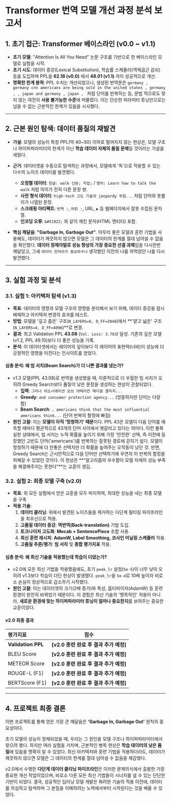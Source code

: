 # Transformer 번역 모델 개선 과정 분석 보고서

## 1. 초기 접근: Transformer 베이스라인 (v0.0 ~ v1.1)
- **초기 모델**: "Attention Is All You Need" 논문 구조를 기반으로 한 베이스라인 모델로 실험을 시작.
- **초기 시도**: 데이터 증강(Lexical Substitution), 학습률 스케줄러(역제곱근 감쇠) 등을 도입하며 PPL을 **62.18 (v0.0)** 에서 **48.01 (v1.1)** 까지 성공적으로 개선.
- **명확한 한계 봉착**: PPL 수치는 개선되었으나, 생성된 번역문은 `germany , germany cnn americans are being sold in the united states , germany , , japan and germany , japan , ` 처럼 단어를 반복하는 등, 문법 적으로도 맞지 않는 여전히 **사용 불가능한 수준**에 머물렀다. 이는 단순한 파라미터 튜닝만으로는 넘을 수 없는 근본적인 한계가 있음을 시사했다.

---

## 2. 근본 원인 탐색: 데이터 품질의 재발견

- **가설**: 모델의 성능이 특정 PPL(약 40~50) 이하로 떨어지지 않는 현상은, 모델 구조나 하이퍼파라미터의 한계가 아닌 **학습 데이터 자체의 품질 문제**일 것이라는 가설을 세웠다.
- **근거**: 데이터셋을 수동으로 탐색하는 과정에서, 모델에게 '독'으로 작용할 수 있는 다수의 노이즈 데이터를 발견했다.
    - **오정렬 데이터**: `한글: walk 신분; 직업;` / `영어: Learn how to talk the walk` 처럼 의미가 전혀 다른 문장 쌍.
    - **사전 형식 데이터**: `high-tech 고도 기술의 jeopardy 위험...` 처럼 단어와 뜻풀이가 나열된 문장.
    - **스크래핑 아티팩트**: `번역 :`, `어휘 :`, URL, `▶` 등 웹페이지에서 잘못 수집된 문자열.
    - **인코딩 오류**: `&#51922;` 와 같이 깨진 문자(HTML 엔티티) 포함.

- **핵심 깨달음**: **"Garbage In, Garbage Out"**. 아무리 좋은 모델과 훈련 기법을 사용해도, 데이터가 깨끗하지 않으면 모델은 그 데이터의 한계를 절대 넘어설 수 없음을 확인했다. **데이터 정제야말로 성능 향상의 가장 중요한 선결 과제**임을 다시한번 깨달았고, 그새 `데이터 전처리가 중요하구나` 생각했던 이전의 나를 까먹었던 나를 다시 발견했다.

---

## 3. 실험 과정 및 분석

### 3.1. 실험 1: 아키텍처 탐색 (v1.3)
- **목표**: 데이터의 영향과 모델 구조의 영향을 분리해서 보기 위해, 데이터 증강을 잠시 배제하고 아키텍처 변경의 효과를 테스트.
- **방법**: 모델을 '깊고 좁은' 구조(`N_LAYERS=6, D_FF=2048`)에서 **'얕고 넓은' 구조(`N_LAYERS=4, D_FF=4096`)**로 변경.
- **결과**: 최고 Validation PPL **43.08** (`Val. Loss: 3.763`) 달성. 기존의 깊은 모델(v1.2, PPL 49.10)보다 더 좋은 성능을 기록.
- **분석**: 이 데이터셋에서는 레이어의 깊이보다 각 레이어의 표현력(너비)이 성능에 더 긍정적인 영향을 미친다는 인사이트를 얻었다.

#### 심층 분석: 왜 빔 서치(Beam Search)가 더 나쁜 결과를 냈는가?
- v1.3 모델(PPL 43.08)로 번역을 생성했을 때, 이론적으로 더 우월한 빔 서치가 오히려 Greedy Search보다 품질이 낮은 문장을 생성하는 현상이 관찰되었다.
    - **입력**: `그러나 어소시에이션 오브 아메리칸 메디칼 콜리지...`
    - **Greedy**: `and consumer protection agency...` (엉뚱하지만 단어는 다양함)
    - **Beam Search**: `, americans think that the most influential americans think...` (단어 반복의 함정에 빠짐)
- **원인 고찰**: 이는 **모델이 아직 '멍청하기' 때문**이다. PPL 43은 모델이 다음 단어를 예측할 때마다 평균적으로 43개의 단어 사이에서 헷갈리고 있다는 의미다. 이런 불확실한 상태에서, 빔 서치는 누적 확률을 높이기 위해 가장 '안전한' 선택, 즉 이전에 등장했던 고빈도 단어('americans')를 반복하는 잘못된 경로에 갇히기 쉽다. 모델이 멍청하기 때문에 더 안좋은 선택지만 더 확률을 높여주는 오작동이 났던 것. 반면, Greedy Search는 근시안적으로 다음 단어만 선택하기에 우연히 이 반복의 함정을 피해갈 수 있었던 것이다. 이 현상은 **"알고리즘의 우수함이 모델 자체의 성능 부족을 해결해주지는 못한다"**는 교훈이 생김.

### 3.2. 실험 2: 최종 모델 구축 (v2.0)
- **목표**: 위 모든 실험에서 얻은 교훈을 모두 머지하여, 최대한 성능을 내는 최종 모델을 구축
- **적용 기술**: 
    1.  **데이터 클리닝**: 위에서 발견된 노이즈들을 제거하는 다단계 필터링 파이프라인을 최우선으로 적용.
    2.  **고품질 데이터 증강**: **역번역(Back-translation)** 기법 도입.
    3.  **토크나이저 고도화**: **Mecab + SentencePiece** 조합 사용.
    4.  **최신 훈련 레시피**: **AdamW, Label Smoothing, 코사인 어닐링 스케줄러** 적용.
    5.  **고품질 추론/평가**: **빔 서치** 및 **종합 평가지표** 적용.

#### 심층 분석: 왜 최신 기술을 적용했는데 학습이 더뎠는가?
- v2.0에 모든 최신 기법을 적용했음에도, 초기 `peak_lr` 설정(`5e-5`)이 너무 낮아 오히려 v1.3보다 학습이 더딘 현상이 발생했다. `peak_lr`을 `5e-4`로 10배 높이자 비로소 손실이 정상적으로 감소하기 시작했다.
- **원인 고찰**: 이는 데이터셋의 크기(2배 증가)와 특성, 옵티마이저(AdamW) 등 훈련 환경이 완전히 바뀌었기 때문이다. 이 경험은 최신 기술의 '맹목적인' 적용이 아니라, **새로운 환경에 맞는 하이퍼파라미터 튜닝이 얼마나 중요한지**를 보여주는 중요한 교훈이었다.

#### **v2.0 최종 결과**

| 평가지표 | 점수 |
| :--- | :---: |
| **Validation PPL** | **[v2.0 훈련 완료 후 결과 추가 예정]** |
| BLEU Score | **[v2.0 훈련 완료 후 결과 추가 예정]** |
| METEOR Score | **[v2.0 훈련 완료 후 결과 추가 예정]** |
| ROUGE-L (F1) | **[v2.0 훈련 완료 후 결과 추가 예정]** |
| BERTScore (F1) | **[v2.0 훈련 완료 후 결과 추가 예정]** |

---

## 4. 프로젝트 최종 결론

이번 프로젝트를 통해 얻은 가장 큰 깨달음은 **'Garbage In, Garbage Out'** 원칙의 중요성이다. 

초기 모델의 성능이 정체되었을 때, 우리는 그 원인을 모델 구조나 하이퍼파라미터에서 찾으려 했다. 하지만 여러 실험을 거치며, 근본적인 병목 현상은 **학습 데이터의 낮은 품질**에 있음을 명확히 알 수 있었다. 최신 아키텍처와 훈련 기법을 적용하더라도, 데이터가 깨끗하지 않으면 모델은 그 데이터의 한계를 절대 넘어설 수 없음을 체감했다. 

v2.0에서 수행한 **다단계 데이터 클리닝 파이프라인**은 이러한 문제의식에서 출발한 가장 중요한 개선 작업이었으며, 비로소 다른 모든 최신 기법들이 시너지를 낼 수 있는 단단한 기반이 되었다. 결국, 성공적인 딥러닝 모델 개발은 화려한 기술의 적용 이전에, 데이터를 의심하고 탐색하며 그 본질을 이해하려는 노력에서부터 시작된다는 것을 배울 수 있었다.